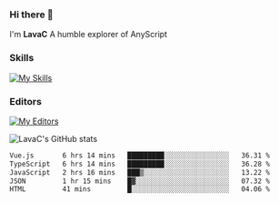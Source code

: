 ### Hi there 👋
I'm **LavaC**
A humble explorer of AnyScript

### Skills
[![My Skills](https://skillicons.dev/icons?i=js,ts,vue,nodejs,nuxtjs,astro,solidjs,tailwind)](https://skillicons.dev)

### Editors
[![My Editors](https://skillicons.dev/icons?i=neovim,vscode)](https://skillicons.dev)

![LavaC's GitHub stats](https://github-readme-stats.vercel.app/api?username=LavaCxx&show_icons=true&theme=synthwave)

<!--START_SECTION:waka-->

```txt
Vue.js       6 hrs 14 mins   █████████░░░░░░░░░░░░░░░░   36.31 %
TypeScript   6 hrs 14 mins   █████████░░░░░░░░░░░░░░░░   36.28 %
JavaScript   2 hrs 16 mins   ███▒░░░░░░░░░░░░░░░░░░░░░   13.22 %
JSON         1 hr 15 mins    █▓░░░░░░░░░░░░░░░░░░░░░░░   07.32 %
HTML         41 mins         █░░░░░░░░░░░░░░░░░░░░░░░░   04.06 %
```

<!--END_SECTION:waka-->
